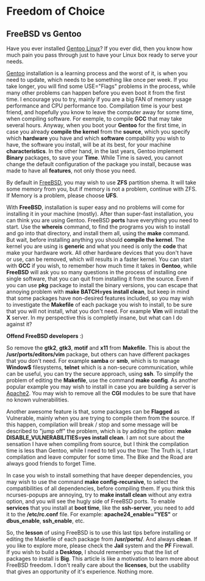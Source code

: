 # Freedom of Choice 

## FreeBSD vs Gentoo

Have you ever installed [Gentoo Linux](https://www.gentoo.org/)? If you ever did, then you know how much pain you pass through just to have your Linux box ready to serve your needs. 

[Gentoo](./blog/distros/gentoo.md) installation is a learning process and the worst of it, is when you need to update, which needs to be something like once per week. If you take longer, you will find some USE="Flags" problems in the process, while many other problems can happen before you even boot it from the first time. I encourage you to try, mainly if you are a big FAN of memory usage performance and CPU performance too. Compilation time is your best friend, and hopefully you know to leave the computer away for some time, when compiling software. For exemple, to compile **GCC** that may take several hours. Anyway, when you boot your **Gentoo** for the first time, in case you already **compile the kernel** from the **source**, which you specify which **hardware** you have and which **software** compability you wish to have, the software you install, will be at its best, for your machine **characteristics**. In the other hand, in the last years, Gentoo implement **Binary** packages, to save your **Time**. While Time is saved, you cannot change the default configuration of the package you install, because was made to have all **features**, not only those you need. 

By default in [FreeBSD](https://www.freebsd.org/), you may wish to use **ZFS** partition shema. It will take some memory from you, but if memory is not a problem, continue with ZFS. If Memory is a problem, please choose **UFS**.

With **FreeBSD**, installation is super easy and no problems will come for installing it in your machine (mostly). After than super-fast installation, you can think you are using Gentoo. FreeBSD **ports** have everything you need to start. Use the **whereis** command, to find the programs you wish to install and go into that directory, and install them all, using the **make** command. But wait, before installing anything you should **compile the kernel**. The kernel you are using is **generic** and what you need is only the **code** that make your hardware work. All other hardware devices that you don't have or use, can be removed, which will results in a faster kernel. You can start with **GCC** if you wish, to remember how much time it takes in **Gentoo**, while **FreeBSD** will ask you so many questions in the process of installing one single software, that you can quit from installing it from the source. Even if you can use **pkg** package to install the binary versions, you can escape that annoying problem with **make BATCH=yes install clean**, but keep in mind that some packages have non-desired features included, so you may wish to investigate the **Makefile** of each package you wish to install, to be sure that you will not install, what you don't need. For example **Vim** will install the **X** server. In my perspective this is completly insane, but what can I do against it? 

**Offend FreeBSD developers** :)  

 So remove the **gtk2**, **gtk3**, **motif** and **x11** from **Makefile**.  This is about the **/usr/ports/editors/vim** package, but others can have different packages that you don't need. For example **samba** or **smb**, which is to manage **Window$** filesystems, **telnet** which is a non-secure communication, while can be useful, you can try the secure approach, using **ssh**. To simplify the problem of editing the **Makefile**, use the command **make config**. As another popular example you may wish to install in case you are building a server is [Apache2](https://httpd.apache.org/). You may wish to remove all the **CGI** modules to be sure that have no known vulnerabilities. 

Another awesome feature is that, some packages can be **Flagged** as Vulnerable, mainly when you are trying to compile them from the source. If this happen, compilation will break / stop and some message will be described to "jump off" the problem, which is by adding the option: **make DISABLE_VULNERABILITIES=yes install clean**. I am not sure about the sensation I have when compiling from source, but I think the compilation time is less than Gentoo, while I need to tell you the true: The Truth is, I start compilation and leave computer for some time. The Bike and the Road are always good friends to forget Time.

In case you wish to install something that have deeper dependencies, you may wish to use the command **make config-recursive**, to select the compatibilities of all dependencies, before compiling them. If you think this ncurses-popups are annoying, try to **make install clean** without any extra option, and you will see the hugly side of FreeBSD ports. To enable **services** that you install at **boot time**, like the **ssh-server**, you need to add it to the **/etc/rc.conf** file. For example: **apache24_enable="YES"** or **dbus_enable**, **ssh_enable**, etc.

So, the **lesson** of using FreeBSD is to use this last tips before installing or editing the Makefile of each package from **/usr/ports/**. And always **clean**. If you like to explore more, please check the **Jail** system and the **PF** Firewall. If you wish to build a **Desktop**, I should remember you that the list of packages to install is **Big**. This article is like a motivation to learn more about FreeBSD freedom. I don't really care about the **licenses**, but the usability that gives an opportunity of it's experience. Nothing more. 
